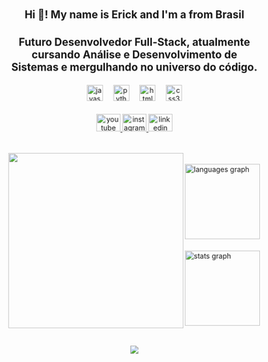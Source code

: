 <h2 align="center">Hi 👋! My name is Erick and I'm a from Brasil</h2>

###

<h2 align="center">Futuro Desenvolvedor Full-Stack, atualmente cursando Análise e Desenvolvimento de Sistemas e mergulhando no universo do código.</h2>

###

<div align="center">
  <img src="https://cdn.jsdelivr.net/gh/devicons/devicon/icons/javascript/javascript-original.svg" height="32" alt="javascript logo"  />
  <img width="13" />
  <img src="https://cdn.jsdelivr.net/gh/devicons/devicon/icons/python/python-original.svg" height="32" alt="python logo"  />
  <img width="13" />
  <img src="https://cdn.jsdelivr.net/gh/devicons/devicon/icons/html5/html5-original.svg" height="32" alt="html5 logo"  />
  <img width="13" />
  <img src="https://cdn.jsdelivr.net/gh/devicons/devicon/icons/css3/css3-original.svg" height="32" alt="css3 logo"  />
</div>

###

<div align="center">
  <a href="https://www.youtube.com/@Erick_build" target="_blank">
    <img src="https://raw.githubusercontent.com/maurodesouza/profile-readme-generator/master/src/assets/icons/social/youtube/default.svg" width="48" height="35" alt="youtube logo"  />
  </a>
  <a href="https://www.instagram.com/er1ckb/" target="_blank">
    <img src="https://raw.githubusercontent.com/maurodesouza/profile-readme-generator/master/src/assets/icons/social/instagram/default.svg" width="48" height="35" alt="instagram logo"  />
  </a>
  <img src="https://raw.githubusercontent.com/maurodesouza/profile-readme-generator/master/src/assets/icons/social/linkedin/default.svg" width="48" height="35" alt="linkedin logo"  />
</div>

###

<br clear="both">

<img align="left" height="350" src="https://camo.githubusercontent.com/82acdce067eaf02cefe3d6bfa45eec745881f42196a0947b4ea0bd2bfe13ad33/68747470733a2f2f692e70696e696d672e636f6d2f6f726967696e616c732f63362f30662f37342f63363066373435623838313964333439613338623031333361663664613263332e676966"  />

###

<div align="left">
  <img src="https://github-readme-stats.vercel.app/api/top-langs?username=ErickDsBR&locale=en&hide_title=false&layout=compact&card_width=320&langs_count=5&theme=discord_old_blurple&hide_border=false&order=2" height="150" alt="languages graph"  />
</div>

###

<div align="left">
  <img src="https://github-readme-stats.vercel.app/api?username=ErickDsBR&hide_title=true&hide_rank=false&show_icons=true&include_all_commits=true&count_private=true&disable_animations=false&theme=discord_old_blurple&locale=en&hide_border=false" height="150" alt="stats graph"  />
</div>

###

<br clear="both">

<div align="center">
  <img src="https://visitor-badge.laobi.icu/badge?page_id=ErickDsBR.ErickDsBR&"  />
</div>

###
